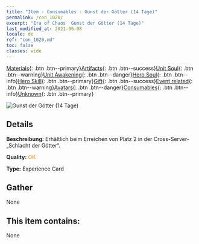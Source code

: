 ```yaml
---
title: "Item - Consumables - Gunst der Götter (14 Tage)"
permalink: /con_1020/
excerpt: "Era of Chaos  Gunst der Götter (14 Tage)"
last_modified_at: 2021-06-08
locale: de
ref: "con_1020.md"
toc: false
classes: wide
---
```

 [Materials](/ItemsDE/){: .btn .btn--primary}[Artifacts](/ItemsDE/Artifacts/){: .btn .btn--success}[Unit Soul](/ItemsDE/UnitSoul/){: .btn .btn--warning}[Unit Awakening](/ItemsDE/UnitAwakening/){: .btn .btn--danger}[Hero Soul](/ItemsDE/HeroSoul/){: .btn .btn--info}[Hero Skill](/ItemsDE/HeroSkill/){: .btn .btn--primary}[Gift](/ItemsDE/Gift/){: .btn .btn--success}[Event related](/ItemsDE/Events/){: .btn .btn--warning}[Avatars](/ItemsDE/Avatars/){: .btn .btn--danger}[Consumables](/ItemsDE/Consumables/){: .btn .btn--info}[Unknown](/ItemsDE/Unknown/){: .btn .btn--primary}

 ![Gunst der Götter (14 Tage)](/images/a/avatarFrame_62.png)

## Details
 **Beschreibung:** Erhältlich beim Erreichen von Platz 2 in der Cross-Server-„Schlacht der Götter“.

 **Quality:** <span style="color: #FF8C00">OK</span>

 **Type:** Experience Card

## Gather

  None

## This item contains:

  None

